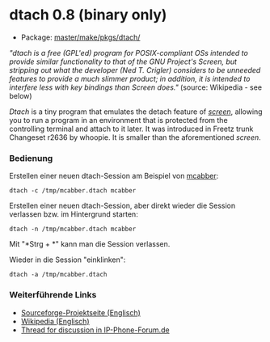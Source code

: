 # dtach 0.8 (binary only)
 - Package: [master/make/pkgs/dtach/](https://github.com/Freetz-NG/freetz-ng/tree/master/make/pkgs/dtach/)

*"dtach is a free (GPL'ed) program for POSIX-compliant OSs intended to
provide similar functionality to that of the GNU Project's Screen, but
stripping out what the developer (Ned T. Crigler) considers to be
unneeded features to provide a much slimmer product; in addition, it is
intended to interfere less with key bindings than Screen does."*
(source: Wikipedia - see below)

*Dtach* is a tiny program that emulates the detach feature of
*[screen](screen.md)*, allowing you to run a program in an
environment that is protected from the controlling terminal and attach
to it later. It was introduced in Freetz trunk
Changeset r2636
by whoopie. It is smaller than the aforementioned *screen*.

### Bedienung

Erstellen einer neuen dtach-Session am Beispiel von
[mcabber](mcabber.md):

```
dtach -c /tmp/mcabber.dtach mcabber
```

Erstellen einer neuen dtach-Session, aber direkt wieder die Session
verlassen bzw. im Hintergrund starten:

```
dtach -n /tmp/mcabber.dtach mcabber
```

Mit "*Strg + *" kann man die Session verlassen.

Wieder in die Session "einklinken":

```
dtach -a /tmp/mcabber.dtach
```

### Weiterführende Links

-   [Sourceforge-Projektseite
    (Englisch)](http://dtach.sourceforge.net)
-   [Wikipedia
    (Englisch)](http://en.wikipedia.org/wiki/Dtach)
-   [Thread for discussion in
    IP-Phone-Forum.de](http://www.ip-phone-forum.de/showthread.php?t=176923)

